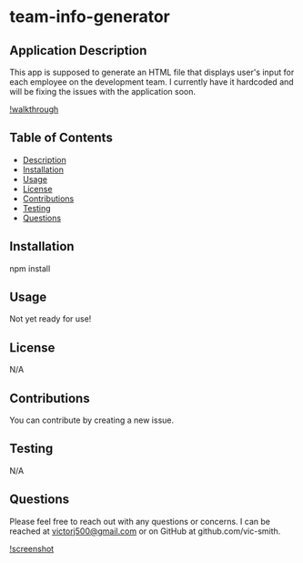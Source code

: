 # team-info-generator

## Application Description
This app is supposed to generate an HTML file that displays user's input for each employee on the development team. I currently have it hardcoded and will be fixing the issues with the application soon.

[!walkthrough](https://watch.screencastify.com/v/e4JlLXHbmSrotZwVfNMm)

## Table of Contents
* [Description](#application-description)
* [Installation](#installation)
* [Usage](#usage)
* [License](#license)
* [Contributions](#contributions)
* [Testing](#testing)
* [Questions](#questions)

## Installation
npm install

## Usage
Not yet ready for use!

## License
N/A

## Contributions
You can contribute by creating a new issue.

## Testing
N/A

## Questions
Please feel free to reach out with any questions or concerns. I can be reached at victorj500@gmail.com or on GitHub at github.com/vic-smith.

[!screenshot](./images/Screenshot.png)